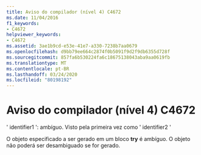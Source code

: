 ```yaml
---
title: Aviso do compilador (nível 4) C4672
ms.date: 11/04/2016
f1_keywords:
- C4672
helpviewer_keywords:
- C4672
ms.assetid: 3ae1b9cd-e53e-41e7-a330-7238b7aa0679
ms.openlocfilehash: d9bb79ee664c2874f0b5091f9d2f9db6355d728f
ms.sourcegitcommit: 857fa6b530224fa6c18675138043aba9aa0619fb
ms.translationtype: MT
ms.contentlocale: pt-BR
ms.lasthandoff: 03/24/2020
ms.locfileid: "80198192"
---
```

# <a name="compiler-warning-level-4-c4672"></a>Aviso do compilador (nível 4) C4672

' identifier1 ': ambíguo. Visto pela primeira vez como ' identifier2 '

O objeto especificado a ser gerado em um bloco **try** é ambíguo. O objeto não poderá ser desambiguado se for gerado.
